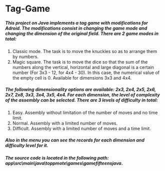 # Tag-Game


##### This project on Java implements a tag game with modifications for Adroid. The modifications consist in changing the game mode and changing the dimension of the original field. There are 2 game modes in total: 
1. Classic mode. The task is to move the knuckles so as to arrange them by numbers.
2. Magic square. The task is to move the dice so that the sum of the numbers along the vertical, horizontal and large diagonal is a certain number (For 3x3 - 12, for 4x4 - 30). In this case, the numerical value of the empty cell is 0. Available for dimensions 3x3 and 4x4.

##### The following dimensionality options are available: 2x3, 2x4, 2x5, 2x6, 2x7, 2x8, 3x3, 3x4, 3x5, 4x4. For each dimension, the level of complexity of the assembly can be selected. There are 3 levels of difficulty in total:
1. Easy. Assembly without limitation of the number of moves and no time limit.
2. Normal. Assembly with a limited number of moves.
3. Difficult. Assembly with a limited number of moves and a time limit.

##### Also in the menu you can see the records for each dimension and difficulty level for it.


#### *The source code is located in the following path: app\src\main\java\toppmote\games\gamefifteensjava*. 
